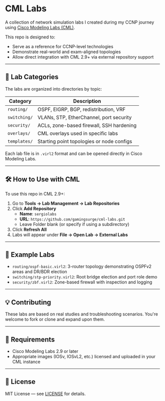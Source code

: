 # CML Labs

A collection of network simulation labs I created during my CCNP journey using [Cisco Modeling Labs (CML)](https://www.cisco.com/go/cml).

This repo is designed to:
- Serve as a reference for CCNP-level technologies
- Demonstrate real-world and exam-aligned topologies
- Allow direct integration with CML 2.9+ via external repository support

---

## 🧰 Lab Categories

The labs are organized into directories by topic:

| Category   | Description                                |
|------------|--------------------------------------------|
| `routing/` | OSPF, EIGRP, BGP, redistribution, VRF      |
| `switching/` | VLANs, STP, EtherChannel, port security  |
| `security/` | ACLs, zone-based firewall, SSH hardening |
| `overlays/` | CML overlays used in specific labs        |
| `templates/` | Starting point topologies or node configs|

Each lab file is in `.virl2` format and can be opened directly in Cisco Modeling Labs.

---

## 🛠️ How to Use with CML

To use this repo in CML 2.9+:

1. Go to **Tools → Lab Management → Lab Repositories**
2. Click **Add Repository**
   - **Name**: `sergiolabs`
   - **URL**: `https://github.com/gamingsurge/cml-labs.git`
   - Leave Folder blank (or specify if using a subdirectory)
3. Click **Refresh All**
4. Labs will appear under **File → Open Lab → External Labs**

---

## 🧪 Example Labs

- `routing/ospf-basic.virl2`: 3-router topology demonstrating OSPFv2 areas and DR/BDR election
- `switching/stp-priority.virl2`: Root bridge election and port role demo
- `security/zbf.virl2`: Zone-based firewall with inspection and logging

---

## 💡 Contributing

These labs are based on real studies and troubleshooting scenarios. You're welcome to fork or clone and expand upon them.

---

## 🔐 Requirements

- Cisco Modeling Labs 2.9 or later
- Appropriate images (IOSv, IOSvL2, etc.) licensed and uploaded in your CML instance

---

## 📜 License

MIT License — see [LICENSE](LICENSE) for details.

